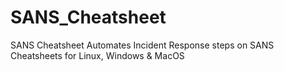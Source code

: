 # SANS_Cheatsheet
SANS Cheatsheet Automates Incident Response steps on SANS Cheatsheets for Linux, Windows &amp; MacOS
